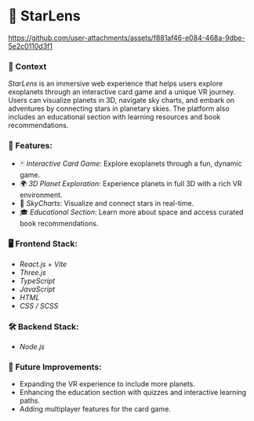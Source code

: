 # 🌟 StarLens
https://github.com/user-attachments/assets/f881af46-e084-468a-9dbe-5e2c0110d3f1

 ### 🌌 Context
*StarLens* is an immersive web experience that helps users explore exoplanets through an interactive card game and a unique VR journey. Users can visualize planets in 3D, navigate sky charts, and embark on adventures by connecting stars in planetary skies. The platform also includes an educational section with learning resources and book recommendations.


### 🚀 Features:
- 🃏 *Interactive Card Game*: Explore exoplanets through a fun, dynamic game.
- 🌍 *3D Planet Exploration*: Experience planets in full 3D with a rich VR environment.
- 🌌 *SkyCharts*: Visualize and connect stars in real-time.
- 🎓 *Educational Section*: Learn more about space and access curated book recommendations.


### 🖥 Frontend Stack:
- *React.js + Vite*
- *Three.js*
- *TypeScript*
- *JavaScript*
- *HTML*
- *CSS / SCSS*

### 🛠 Backend Stack:
- *Node.js*

### 🚧 Future Improvements:
- Expanding the VR experience to include more planets.
- Enhancing the education section with quizzes and interactive learning paths.
- Adding multiplayer features for the card game.
